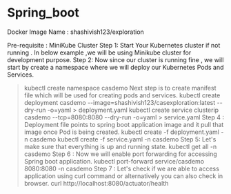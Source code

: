 # Spring_boot
Docker Image Name : shashivish123/exploration

Pre-requisite : MiniKube Cluster 
Step 1: Start Your Kubernetes cluster if not running . In below example ,we will be using Minikube cluster for development purpose.
Step 2: Now since our cluster is running fine , we will start by create a namespace where we will deploy our Kubernetes Pods and Services.
>kubectl create namespace casdemo
Next step is to create manifest file which will be used for creating pods and services.
>kubectl create deployment casdemo --image=shashivish123/casexploration:latest --dry-run -o=yaml > deployment.yaml
>kubectl create service clusterip casdemo --tcp=8080:8080 --dry-run -o=yaml > service.yaml
Step 4 : Deployment file points to spring boot application image and it pull that image once Pod is being created.
>kubectl create -f deployment.yaml  -n casdemo
>kubectl create -f service.yaml  -n casdemo
Step 5: Let's make sure that everything is up and running state.
>kubectl get all -n casdemo
Step 6 : Now we will enable port forwarding for accessing Spring boot application.
>kubectl port-forward service/casdemo  8080:8080 -n casdemo
Step 7 : Let's check if we are able to access application using curl command or alternatively you can also check in browser.
>curl http://localhost:8080/actuator/health
